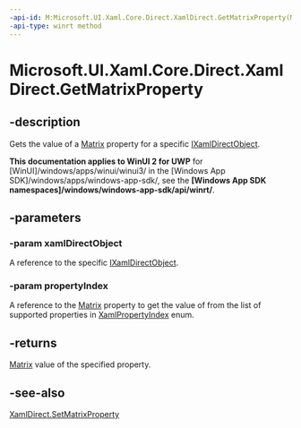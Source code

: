 ```yaml
---
-api-id: M:Microsoft.UI.Xaml.Core.Direct.XamlDirect.GetMatrixProperty(Microsoft.UI.Xaml.Core.Direct.IXamlDirectObject,Microsoft.UI.Xaml.Core.Direct.XamlPropertyIndex)
-api-type: winrt method
---
```


<!-- Method syntax.
public Matrix XamlDirect.GetMatrixProperty(IXamlDirectObject xamlDirectObject, XamlPropertyIndex propertyIndex)
-->

# Microsoft.UI.Xaml.Core.Direct.XamlDirect.GetMatrixProperty

## -description
Gets the value of a [Matrix](../microsoft.ui.xaml.media/matrix.md) property for a specific [IXamlDirectObject](ixamldirectobject.md).

**This documentation applies to WinUI 2 for UWP** for [WinUI]/windows/apps/winui/winui3/ in the [Windows App SDK]/windows/apps/windows-app-sdk/, see the **[Windows App SDK namespaces]/windows/windows-app-sdk/api/winrt/**.

## -parameters
### -param xamlDirectObject
A reference to the specific [IXamlDirectObject](ixamldirectobject.md).

### -param propertyIndex
A reference to the [Matrix](../microsoft.ui.xaml.media/matrix.md) property to get the value of from the list of supported properties in [XamlPropertyIndex](xamlpropertyindex.md) enum.

## -returns
[Matrix](../microsoft.ui.xaml.media/matrix.md) value of the specified property.

## -see-also
[XamlDirect.SetMatrixProperty](xamldirect_setmatrixproperty_346460724.md)

